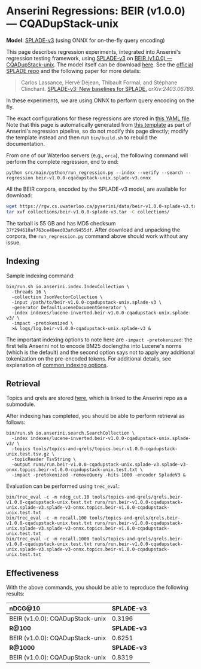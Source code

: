# Anserini Regressions: BEIR (v1.0.0) &mdash; CQADupStack-unix

**Model**: [SPLADE-v3](https://arxiv.org/abs/2403.06789) (using ONNX for on-the-fly query encoding)

This page describes regression experiments, integrated into Anserini's regression testing framework, using [SPLADE-v3](https://arxiv.org/abs/2403.06789) on [BEIR (v1.0.0) &mdash; CQADupStack-unix](http://beir.ai/).
The model itself can be download [here](https://huggingface.co/naver/splade-v3).
See the [official SPLADE repo](https://github.com/naver/splade) and the following paper for more details:

> Carlos Lassance, Hervé Déjean, Thibault Formal, and Stéphane Clinchant. [SPLADE-v3: New baselines for SPLADE.](https://arxiv.org/abs/2403.06789) _arXiv:2403.06789_.

In these experiments, we are using ONNX to perform query encoding on the fly.

The exact configurations for these regressions are stored in [this YAML file](../../src/main/resources/regression/beir-v1.0.0-cqadupstack-unix.splade-v3.onnx.yaml).
Note that this page is automatically generated from [this template](../../src/main/resources/docgen/templates/beir-v1.0.0-cqadupstack-unix.splade-v3.onnx.template) as part of Anserini's regression pipeline, so do not modify this page directly; modify the template instead and then run `bin/build.sh` to rebuild the documentation.

From one of our Waterloo servers (e.g., `orca`), the following command will perform the complete regression, end to end:

```
python src/main/python/run_regression.py --index --verify --search --regression beir-v1.0.0-cqadupstack-unix.splade-v3.onnx
```

All the BEIR corpora, encoded by the SPLADE-v3 model, are available for download:

```bash
wget https://rgw.cs.uwaterloo.ca/pyserini/data/beir-v1.0.0-splade-v3.tar -P collections/
tar xvf collections/beir-v1.0.0-splade-v3.tar -C collections/
```

The tarball is 55 GB and has MD5 checksum `37f294610af763ce48eed03afd9455df`.
After download and unpacking the corpora, the `run_regression.py` command above should work without any issue.

## Indexing

Sample indexing command:

```
bin/run.sh io.anserini.index.IndexCollection \
  -threads 16 \
  -collection JsonVectorCollection \
  -input /path/to/beir-v1.0.0-cqadupstack-unix.splade-v3 \
  -generator DefaultLuceneDocumentGenerator \
  -index indexes/lucene-inverted.beir-v1.0.0-cqadupstack-unix.splade-v3/ \
  -impact -pretokenized \
  >& logs/log.beir-v1.0.0-cqadupstack-unix.splade-v3 &
```

The important indexing options to note here are `-impact -pretokenized`: the first tells Anserini not to encode BM25 doclengths into Lucene's norms (which is the default) and the second option says not to apply any additional tokenization on the pre-encoded tokens.
For additional details, see explanation of [common indexing options](../../docs/common-indexing-options.md).

## Retrieval

Topics and qrels are stored [here](https://github.com/castorini/anserini-tools/tree/master/topics-and-qrels), which is linked to the Anserini repo as a submodule.

After indexing has completed, you should be able to perform retrieval as follows:

```
bin/run.sh io.anserini.search.SearchCollection \
  -index indexes/lucene-inverted.beir-v1.0.0-cqadupstack-unix.splade-v3/ \
  -topics tools/topics-and-qrels/topics.beir-v1.0.0-cqadupstack-unix.test.tsv.gz \
  -topicReader TsvString \
  -output runs/run.beir-v1.0.0-cqadupstack-unix.splade-v3.splade-v3-onnx.topics.beir-v1.0.0-cqadupstack-unix.test.txt \
  -impact -pretokenized -removeQuery -hits 1000 -encoder SpladeV3 &
```

Evaluation can be performed using `trec_eval`:

```
bin/trec_eval -c -m ndcg_cut.10 tools/topics-and-qrels/qrels.beir-v1.0.0-cqadupstack-unix.test.txt runs/run.beir-v1.0.0-cqadupstack-unix.splade-v3.splade-v3-onnx.topics.beir-v1.0.0-cqadupstack-unix.test.txt
bin/trec_eval -c -m recall.100 tools/topics-and-qrels/qrels.beir-v1.0.0-cqadupstack-unix.test.txt runs/run.beir-v1.0.0-cqadupstack-unix.splade-v3.splade-v3-onnx.topics.beir-v1.0.0-cqadupstack-unix.test.txt
bin/trec_eval -c -m recall.1000 tools/topics-and-qrels/qrels.beir-v1.0.0-cqadupstack-unix.test.txt runs/run.beir-v1.0.0-cqadupstack-unix.splade-v3.splade-v3-onnx.topics.beir-v1.0.0-cqadupstack-unix.test.txt
```

## Effectiveness

With the above commands, you should be able to reproduce the following results:

| **nDCG@10**                                                                                                  | **SPLADE-v3**|
|:-------------------------------------------------------------------------------------------------------------|-----------|
| BEIR (v1.0.0): CQADupStack-unix                                                                              | 0.3196    |
| **R@100**                                                                                                    | **SPLADE-v3**|
| BEIR (v1.0.0): CQADupStack-unix                                                                              | 0.6251    |
| **R@1000**                                                                                                   | **SPLADE-v3**|
| BEIR (v1.0.0): CQADupStack-unix                                                                              | 0.8319    |
